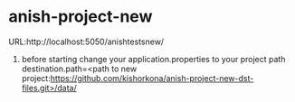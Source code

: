 # anish-project-new

URL:http://localhost:5050/anishtestsnew/

1. before starting change your application.properties to your project path
destination.path=<path to new project:https://github.com/kishorkona/anish-project-new-dst-files.git>/data/
